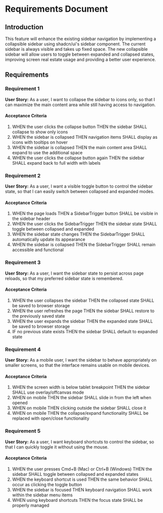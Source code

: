 # Requirements Document

## Introduction

This feature will enhance the existing sidebar navigation by implementing a collapsible sidebar using shadcn/ui's sidebar component. The current sidebar is always visible and takes up fixed space. The new collapsible sidebar will allow users to toggle between expanded and collapsed states, improving screen real estate usage and providing a better user experience.

## Requirements

### Requirement 1

**User Story:** As a user, I want to collapse the sidebar to icons only, so that I can maximize the main content area while still having access to navigation.

#### Acceptance Criteria

1. WHEN the user clicks the collapse button THEN the sidebar SHALL collapse to show only icons
2. WHEN the sidebar is collapsed THEN navigation items SHALL display as icons with tooltips on hover
3. WHEN the sidebar is collapsed THEN the main content area SHALL expand to use the additional space
4. WHEN the user clicks the collapse button again THEN the sidebar SHALL expand back to full width with labels

### Requirement 2

**User Story:** As a user, I want a visible toggle button to control the sidebar state, so that I can easily switch between collapsed and expanded modes.

#### Acceptance Criteria

1. WHEN the page loads THEN a SidebarTrigger button SHALL be visible in the sidebar header
2. WHEN the user clicks the SidebarTrigger THEN the sidebar state SHALL toggle between collapsed and expanded
3. WHEN the sidebar state changes THEN the SidebarTrigger SHALL automatically update its appearance
4. WHEN the sidebar is collapsed THEN the SidebarTrigger SHALL remain accessible and functional

### Requirement 3

**User Story:** As a user, I want the sidebar state to persist across page reloads, so that my preferred sidebar state is remembered.

#### Acceptance Criteria

1. WHEN the user collapses the sidebar THEN the collapsed state SHALL be saved to browser storage
2. WHEN the user refreshes the page THEN the sidebar SHALL restore to the previously saved state
3. WHEN the user expands the sidebar THEN the expanded state SHALL be saved to browser storage
4. IF no previous state exists THEN the sidebar SHALL default to expanded state

### Requirement 4

**User Story:** As a mobile user, I want the sidebar to behave appropriately on smaller screens, so that the interface remains usable on mobile devices.

#### Acceptance Criteria

1. WHEN the screen width is below tablet breakpoint THEN the sidebar SHALL use overlay/offcanvas mode
2. WHEN on mobile THEN the sidebar SHALL slide in from the left when opened
3. WHEN on mobile THEN clicking outside the sidebar SHALL close it
4. WHEN on mobile THEN the collapse/expand functionality SHALL be replaced with open/close functionality

### Requirement 5

**User Story:** As a user, I want keyboard shortcuts to control the sidebar, so that I can quickly toggle it without using the mouse.

#### Acceptance Criteria

1. WHEN the user presses Cmd+B (Mac) or Ctrl+B (Windows) THEN the sidebar SHALL toggle between collapsed and expanded states
2. WHEN the keyboard shortcut is used THEN the same behavior SHALL occur as clicking the toggle button
3. WHEN the sidebar is focused THEN keyboard navigation SHALL work within the sidebar menu items
4. WHEN using keyboard shortcuts THEN the focus state SHALL be properly managed